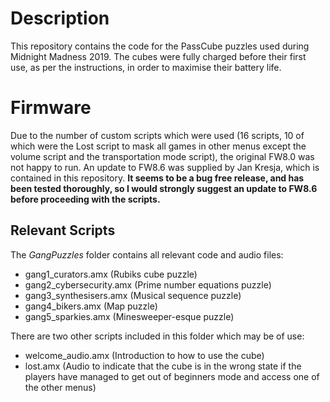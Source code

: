 # Description
This repository contains the code for the PassCube puzzles used during Midnight Madness 2019. The cubes were fully charged before their first use, as per the instructions, in order to maximise their battery life.

# Firmware
Due to the number of custom scripts which were used (16 scripts, 10 of which were the Lost script to mask all games in other menus except the volume script and the transportation mode script), the original FW8.0 was not happy to run. An update to FW8.6 was supplied by Jan Kresja, which is contained in this repository. **It seems to be a bug free release, and has been tested thoroughly, so I would strongly suggest an update to FW8.6 before proceeding with the scripts.**

## Relevant Scripts
The *GangPuzzles* folder contains all relevant code and audio files:
- gang1_curators.amx (Rubiks cube puzzle)
- gang2_cybersecurity.amx (Prime number equations puzzle)
- gang3_synthesisers.amx (Musical sequence puzzle)
- gang4_bikers.amx (Map puzzle)
- gang5_sparkies.amx (Minesweeper-esque puzzle)

There are two other scripts included in this folder which may be of use:
- welcome_audio.amx (Introduction to how to use the cube)
- lost.amx (Audio to indicate that the cube is in the wrong state if the players have managed to get out of beginners mode and access one of the other menus)
